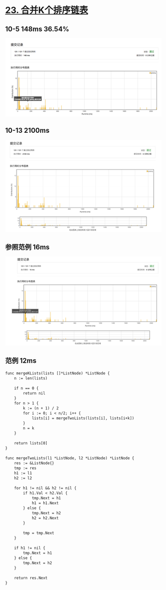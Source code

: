 # [23. 合并K个排序链表](https://leetcode-cn.com/problems/merge-k-sorted-lists/description/)

## 10-5 148ms 36.54%

![merge-k-sorted-lists](merge-k-sorted-lists-1.png)

## 10-13 2100ms

![merge-k-sorted-lists](merge-k-sorted-lists-2.png)

## 参照范例 16ms

![merge-k-sorted-lists](merge-k-sorted-lists-3.png)

## 范例 12ms

```golang
func mergeKLists(lists []*ListNode) *ListNode {
	n := len(lists)

	if n == 0 {
		return nil
	}
	for n > 1 {
		k := (n + 1) / 2
		for i := 0; i < n/2; i++ {
			lists[i] = mergeTwoLists(lists[i], lists[i+k])
		}
		n = k
	}

	return lists[0]
}

func mergeTwoLists(l1 *ListNode, l2 *ListNode) *ListNode {
	res := &ListNode{}
	tmp := res
	h1 := l1
	h2 := l2

	for h1 != nil && h2 != nil {
		if h1.Val < h2.Val {
			tmp.Next = h1
			h1 = h1.Next
		} else {
			tmp.Next = h2
			h2 = h2.Next
		}

		tmp = tmp.Next
	}

	if h1 != nil {
		tmp.Next = h1
	} else {
		tmp.Next = h2
	}

	return res.Next
}
```

